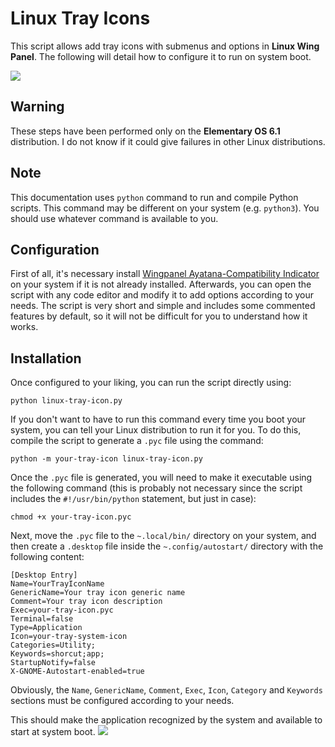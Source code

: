 # Linux Tray Icons
This script allows add tray icons with submenus and options in __Linux Wing Panel__. The following will detail how to configure it to run on system boot.

![](https://i.ibb.co/zHrhHTr/screenshot.png)

## Warning
These steps have been performed only on the __Elementary OS 6.1__ distribution. I do not know if it could give failures in other Linux distributions.

## Note
This documentation uses ``python`` command to run and compile Python scripts. This command may be different on your system (e.g. ``python3``). You should use whatever command is available to you.

## Configuration
First of all, it's necessary install [Wingpanel Ayatana-Compatibility Indicator](https://github.com/Lafydev/wingpanel-indicator-ayatana) on your system if it is not already installed. Afterwards, you can open the script with any code editor and modify it to add options according to your needs. The script is very short and simple and includes some commented features by default, so it will not be difficult for you to understand how it works.

## Installation
Once configured to your liking, you can run the script directly using:
```
python linux-tray-icon.py
```
If you don't want to have to run this command every time you boot your system, you can tell your Linux distribution to run it for you. To do this, compile the script to generate a ``.pyc`` file using the command:
```
python -m your-tray-icon linux-tray-icon.py
```
Once the ``.pyc`` file is generated, you will need to make it executable using the following command (this is probably not necessary since the script includes the ``#!/usr/bin/python`` statement, but just in case):
```
chmod +x your-tray-icon.pyc
```
Next, move the ``.pyc`` file to the ``~.local/bin/`` directory on your system, and then create a ``.desktop`` file inside the ``~.config/autostart/`` directory with the following content:
```
[Desktop Entry]
Name=YourTrayIconName
GenericName=Your tray icon generic name
Comment=Your tray icon description
Exec=your-tray-icon.pyc
Terminal=false
Type=Application
Icon=your-tray-system-icon
Categories=Utility;
Keywords=shorcut;app;
StartupNotify=false
X-GNOME-Autostart-enabled=true
```
Obviously, the ``Name``, ``GenericName``, ``Comment``, ``Exec``, ``Icon``, ``Category`` and ``Keywords`` sections must be configured according to your needs.

This should make the application recognized by the system and available to start at system boot.
![](https://i.ibb.co/rkMN5Hd/system-boot.png)
